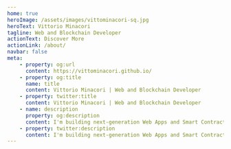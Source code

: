 ```yaml
---
home: true
heroImage: /assets/images/vittominacori-sq.jpg
heroText: Vittorio Minacori
tagline: Web and Blockchain Developer
actionText: Discover More
actionLink: /about/
navbar: false
meta: 
    - property: og:url
      content: https://vittominacori.github.io/
    - property: og:title
      name: title
      content: Vittorio Minacori | Web and Blockchain Developer
    - property: twitter:title
      content: Vittorio Minacori | Web and Blockchain Developer
    - name: description
      property: og:description
      content: I'm building next-generation Web Apps and Smart Contracts supporting developers, companies, and projects worldwide, in accessing the fast-growing Blockchain ecosystem and the Decentralized Web.
    - property: twitter:description
      content: I'm building next-generation Web Apps and Smart Contracts supporting developers, companies, and projects worldwide, in accessing the fast-growing Blockchain ecosystem and the Decentralized Web.
---
```


<p class="social">
    <a href="https://github.com/vittominacori" target="_blank"><i class="fab fa-2x fa-github"></i></a> 
    <a href="https://twitter.com/vittominacori" target="_blank"><i class="fab fa-2x fa-twitter"></i></a> 
    <a href="https://www.linkedin.com/in/vittoriominacori" target="_blank"><i class="fab fa-2x fa-linkedin-in"></i></a>
    <a href="https://www.instagram.com/vittominacori" target="_blank"><i class="fab fa-2x fa-instagram"></i></a>
    <a href="https://vittominacori.medium.com" target="_blank"><i class="fab fa-2x fa-medium-m"></i></a>
</p>
